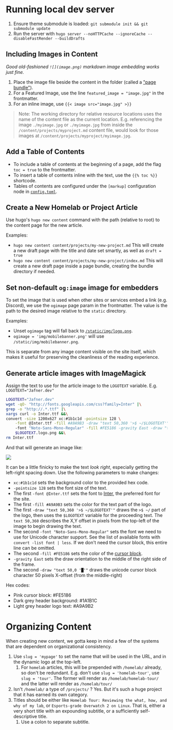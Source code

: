 # Running local dev server
1. Ensure theme submodule is loaded: `git submodule init && git submodule update`
2. Run the server with `hugo server --noHTTPCache --ignoreCache --disableFastRender --buildDrafts`

## Including Images in Content
*Good old-fashioned `![](image.png)` markdown image embedding works just fine.*

1. Place the image file beside the content in the folder (called a ["page bundle"](https://gohugo.io/content-management/page-bundles/)).
2. For a Featured Image, use the line `featured_image = "image.jpg"` in the frontmatter.
3. For an inline image, use `{{< image src="image.jpg" >}}`

> Note: The working directory for relative resource locations uses the name of the content file as the current location. E.g. referencing the image `./myimage.jpg` or `./myimage.jpg` from inside the `/content/projects/myproject.md` content file, would look for those images at `/content/projects/myproject/myimage.jpg`. 

## Add a Table of Contents
- To include a table of contents at the beginning of a page, add the flag `toc = true` to the frontmatter. 
- To insert a table of contents inline with the text, use the `{{% toc %}}` shortcode.
- Tables of contents are configured under the `[markup]` configuration node in [`config.toml`](/config.toml).

## Create a New Homelab or Project Article
Use hugo's `hugo new content` command with the path (relative to root) to the content page for the new article. 

Examples:
- `hugo new content content/projects/my-new-project.md` This will create a new draft page with the title and date set smartly, as well as `draft = true`
- `hugo new content content/projects/my-new-project/index.md` This will create a new draft page inside a page bundle, creating the bundle directory if needed. 

## Set non-default `og:image` image for embedders
To set the image that is used when other sites or services embed a link (e.g. Discord), we use the `ogimage` page param in the frontmatter. The value is the path to the desired image relative to the `static` directory. 

Examples:
- Unset `ogimage` tag will fall back to [`/static/img/logo.png`](/static/img/logo.png).
- `ogimage = 'img/mobilebanner.png'` will use `/static/img/mobilebanner.png`.

This is separate from any image content visible on the site itself, which makes it useful for preserving the cleanliness of the reading experience.

## Generate article images with ImageMagick
Assign the text to use for the article image to the `LOGOTEXT` variable. E.g. `LOGOTEXT="Jafner.dev"`

```bash
LOGOTEXT="Jafner.dev"
wget -qO- "http://fonts.googleapis.com/css?family=Inter" |\
grep -o "http://.*.ttf" |\
xargs curl -o Inter.ttf &&\
convert -size 1200x627 xc:#1b1c1d -pointsize 128 \
    -font @Inter.ttf -fill #A9A9B3 -draw "text 50,360 '>$ ~/$LOGOTEXT'"\
    -font "Noto-Sans-Mono-Regular" -fill #FE5186 -gravity East -draw "text 50,0 '█'"\
    $LOGOTEXT.logo.png &&\
rm Inter.ttf
```

And that will generate an image like:

![](jafner.dev.logo.png)

It can be a little finicky to make the text *look right*, especially getting the left-right spacing down. Use the following parameters to make changes:

- `xc:#1b1c1d` sets the background color to the provided hex code.
- `-pointsize 128` sets the font size of the text.
- The first `-font @Inter.ttf` sets the font to [Inter](https://fonts.google.com/specimen/Inter), the preferred font for the site. 
- The first `-fill #A9A9B3` sets the color for the text part of the logo.
- The first `-draw "text 50,360 '>$ ~/$LOGOTEXT'"` draws the `>$ ~/` part of the logo, then uses the `$LOGOTEXT` variable for the proceeding text. The `text 50,360` describes the X,Y offset in pixels from the top-left of the image to begin drawing the text. 
- The second `-font "Noto-Sans-Mono-Regular"` sets the font we need to use for Unicode character support. See the list of available fonts with `convert -list font | less`. If we don't need the cursor block, this entire line can be omitted.
- The second `-fill #FE5186` sets the color of the [cursor block](https://www.compart.com/en/unicode/U+2588).
- `-gravity East` sets the draw orientation to the middle of the right side of the frame. 
- The second `-draw "text 50,0 '█'"` draws the unicode cursor block character 50 pixels X-offset (from the middle-right) 

Hex codes:
- Pink cursor block: #FE5186
- Dark grey header background: #1A1B1C
- Light grey header logo text: #A9A9B2

# Organizing Content
When creating new content, we gotta keep in mind a few of the systems that are dependent on organizational consistency.

1. Use `slug = 'mypage'` to set the name that will be used in the URL, and in the dynamic logo at the top-left.
   1. For `homelab` articles, this will be prepended with `/homelab/` already, so don't be redundant. E.g. don't use `slug = 'homelab-tour'`, use `slug = 'tour'`. The former will render as `/homelab/homelab-tour/` and the latter will render as `/homelab/tour/`
2. Isn't `/homelab/` a type of `/projects/` ? Yes. But it's such a huge project that it has earned its own category.
3. Titles should be either like `Homelab Tour: Reviewing the what, how, and why of my lab`, or `Esports-grade Overwatch 2 on Linux`. That is, either a very short title with an expounding subtitle, or a sufficiently self-descriptive title. 
   1. Use a colon to separate subtitle.
